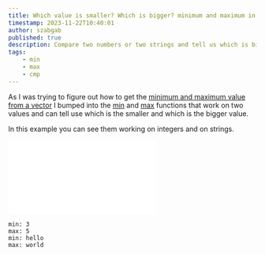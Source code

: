 ```yaml
---
title: Which value is smaller? Which is bigger? minimum and maximum in Rust
timestamp: 2023-11-22T10:40:01
author: szabgab
published: true
description: Compare two numbers or two strings and tell us which is bigger and which is smaller.
tags:
    - min
    - max
    - cmp
---
```



As I was trying to figure out how to get the [minimum and maximum value from a vector](/minimum-and-maximum-element-of-vector) I bumped into
the [min](https://doc.rust-lang.org/std/cmp/fn.min.html) and [max](https://doc.rust-lang.org/std/cmp/fn.max.html)
functions that work on two values and can tell use which is the smaller and which is the bigger value.

In this example you can see them working on integers and on strings.

![](examples/min-max/src/main.rs)


```
min: 3
max: 5
min: hello
max: world
```


